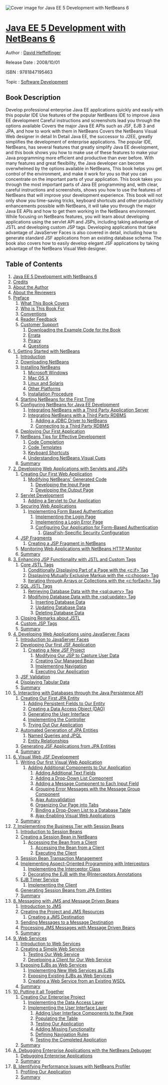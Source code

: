 ![Cover image for Java EE 5 Development with NetBeans 6](https://imgdetail.ebookreading.net/cover/cover/software_development/EB9781847195463.jpg)

[Java EE 5 Development with NetBeans 6](https://ebookreading.net/view/book/Java+EE+5+Development+with+NetBeans+6-EB9781847195463_1.html "Java EE 5 Development with NetBeans 6")
====================================================================================================================

Author : [David Heffelfinger](https://ebookreading.net/search/author/David+Heffelfinger)

Release Date : 2008/10/01

ISBN : 9781847195463

Topic : [Software Development](https://ebookreading.net/search/category/software-development)

Book Description
-----------------

Develop professional enterprise Java EE applications quickly and easily with this popular IDE
Use features of the popular NetBeans IDE to improve Java EE development
Careful instructions and screenshots lead you through the options available
Covers the major Java EE APIs such as JSF, EJB 3 and JPA, and how to work with them in NetBeans
Covers the NetBeans Visual Web designer in detail
In Detail
Java EE, the successor to J2EE, greatly simplifies the development of enterprise applications. The popular IDE, NetBeans, has several features that greatly simplify Java EE development, and this book shows you how to make use of these features to make your Java programming more efficient and productive than ever before.
With many features and great flexibility, the Java developer can become overwhelmed by the options available in NetBeans, This book helps you get control of the environment, and make it work for you so that you can concentrate on the important parts of your application.
This book takes you through the most important parts of Java EE programming and, with clear, careful instructions and screenshots, shows you how to use the features of NetBeans that will improve your development experience. This book will not only show you time-saving tricks, keyboard shortcuts and other productivity enhancements possible with NetBeans, it will take you through the major Java EE APIs and how to get them working in the NetBeans environment.
While focusing on NetBeans features, you will learn about developing applications using the servlet API and JSPs, including taking advantage of JSTL and developing custom JSP tags. Developing applications that take advantage of JavaServer Faces is also covered in detail, including how to generate standard JSF applications from an existing database schema. The book also covers how to easily develop elegant JSF applications by taking advantage of the NetBeans Visual Web designer.
              
Table of Contents
-----------------

1. [Java EE 5 Development with NetBeans 6](https://ebookreading.net/view/book/Java+EE+5+Development+with+NetBeans+6-EB9781847195463_1.html)
1. [Credits](https://ebookreading.net/view/book/Java+EE+5+Development+with+NetBeans+6-EB9781847195463_2.html)
1. [About the Author](https://ebookreading.net/view/book/Java+EE+5+Development+with+NetBeans+6-EB9781847195463_3.html)
1. [About the Reviewers](https://ebookreading.net/view/book/Java+EE+5+Development+with+NetBeans+6-EB9781847195463_4.html)
1. [Preface](https://ebookreading.net/view/book/Java+EE+5+Development+with+NetBeans+6-EB9781847195463_5.html)
    1. [What This Book Covers](https://ebookreading.net/view/book/Java+EE+5+Development+with+NetBeans+6-EB9781847195463_5.html#ch00lvl1sec01)
    1. [Who is This Book For](https://ebookreading.net/view/book/Java+EE+5+Development+with+NetBeans+6-EB9781847195463_5.html#ch00lvl1sec02)
    1. [Conventions](https://ebookreading.net/view/book/Java+EE+5+Development+with+NetBeans+6-EB9781847195463_5.html#ch00lvl1sec03)
    1. [Reader Feedback](https://ebookreading.net/view/book/Java+EE+5+Development+with+NetBeans+6-EB9781847195463_5.html#ch00lvl1sec04)
    1. [Customer Support](https://ebookreading.net/view/book/Java+EE+5+Development+with+NetBeans+6-EB9781847195463_5.html#ch00lvl1sec05)
        1. [Downloading the Example Code for the Book](https://ebookreading.net/view/book/Java+EE+5+Development+with+NetBeans+6-EB9781847195463_5.html#ch00lvl2sec01)
        1. [Errata](https://ebookreading.net/view/book/Java+EE+5+Development+with+NetBeans+6-EB9781847195463_5.html#ch00lvl2sec02)
        1. [Piracy](https://ebookreading.net/view/book/Java+EE+5+Development+with+NetBeans+6-EB9781847195463_5.html#ch00lvl2sec03)
        1. [Questions](https://ebookreading.net/view/book/Java+EE+5+Development+with+NetBeans+6-EB9781847195463_5.html#ch00lvl2sec04)
1. [1. Getting Started with NetBeans](https://ebookreading.net/view/book/Java+EE+5+Development+with+NetBeans+6-EB9781847195463_6.html)
    1. [Introduction](https://ebookreading.net/view/book/Java+EE+5+Development+with+NetBeans+6-EB9781847195463_6.html#ch01lvl1sec01)
    1. [Downloading NetBeans](https://ebookreading.net/view/book/Java+EE+5+Development+with+NetBeans+6-EB9781847195463_6.html#ch01lvl1sec02)
    1. [Installing NetBeans](https://ebookreading.net/view/book/Java+EE+5+Development+with+NetBeans+6-EB9781847195463_6.html#ch01lvl1sec03)
        1. [Microsoft Windows](https://ebookreading.net/view/book/Java+EE+5+Development+with+NetBeans+6-EB9781847195463_6.html#ch01lvl2sec01)
        1. [Mac OS X](https://ebookreading.net/view/book/Java+EE+5+Development+with+NetBeans+6-EB9781847195463_6.html#ch01lvl2sec02)
        1. [Linux and Solaris](https://ebookreading.net/view/book/Java+EE+5+Development+with+NetBeans+6-EB9781847195463_6.html#ch01lvl2sec03)
        1. [Other Platforms](https://ebookreading.net/view/book/Java+EE+5+Development+with+NetBeans+6-EB9781847195463_6.html#ch01lvl2sec04)
        1. [Installation Procedure](https://ebookreading.net/view/book/Java+EE+5+Development+with+NetBeans+6-EB9781847195463_6.html#ch01lvl2sec05)
    1. [Starting NetBeans for the First Time](https://ebookreading.net/view/book/Java+EE+5+Development+with+NetBeans+6-EB9781847195463_6.html#ch01lvl1sec04)
    1. [Configuring NetBeans for Java EE Development](https://ebookreading.net/view/book/Java+EE+5+Development+with+NetBeans+6-EB9781847195463_6.html#ch01lvl1sec05)
        1. [Integrating NetBeans with a Third Party Application Server](https://ebookreading.net/view/book/Java+EE+5+Development+with+NetBeans+6-EB9781847195463_6.html#ch01lvl2sec06)
        1. [Integrating NetBeans with a Third Party RDBMS](https://ebookreading.net/view/book/Java+EE+5+Development+with+NetBeans+6-EB9781847195463_6.html#ch01lvl2sec07)
            1. [Adding a JDBC Driver to NetBeans](https://ebookreading.net/view/book/Java+EE+5+Development+with+NetBeans+6-EB9781847195463_6.html#ch01lvl3sec01)
            1. [Connecting to a Third Party RDBMS](https://ebookreading.net/view/book/Java+EE+5+Development+with+NetBeans+6-EB9781847195463_6.html#ch01lvl3sec02)
    1. [Deploying Our First Application](https://ebookreading.net/view/book/Java+EE+5+Development+with+NetBeans+6-EB9781847195463_6.html#ch01lvl1sec06)
    1. [NetBeans Tips for Effective Development](https://ebookreading.net/view/book/Java+EE+5+Development+with+NetBeans+6-EB9781847195463_6.html#ch01lvl1sec07)
        1. [Code Completion](https://ebookreading.net/view/book/Java+EE+5+Development+with+NetBeans+6-EB9781847195463_6.html#ch01lvl2sec08)
        1. [Code Templates](https://ebookreading.net/view/book/Java+EE+5+Development+with+NetBeans+6-EB9781847195463_6.html#ch01lvl2sec09)
        1. [Keyboard Shortcuts](https://ebookreading.net/view/book/Java+EE+5+Development+with+NetBeans+6-EB9781847195463_6.html#ch01lvl2sec10)
        1. [Understanding NetBeans Visual Cues](https://ebookreading.net/view/book/Java+EE+5+Development+with+NetBeans+6-EB9781847195463_6.html#ch01lvl2sec11)
    1. [Summary](https://ebookreading.net/view/book/Java+EE+5+Development+with+NetBeans+6-EB9781847195463_6.html#ch01lvl1sec08)
1. [2. Developing Web Applications with Servlets and JSPs](https://ebookreading.net/view/book/Java+EE+5+Development+with+NetBeans+6-EB9781847195463_7.html)
    1. [Creating Our First Web Application](https://ebookreading.net/view/book/Java+EE+5+Development+with+NetBeans+6-EB9781847195463_7.html#ch02lvl1sec01)
        1. [Modifying NetBeans&#39; Generated Code](https://ebookreading.net/view/book/Java+EE+5+Development+with+NetBeans+6-EB9781847195463_7.html#ch02lvl2sec01)
            1. [Developing the Input Page](https://ebookreading.net/view/book/Java+EE+5+Development+with+NetBeans+6-EB9781847195463_7.html#ch02lvl3sec01)
            1. [Developing the Output Page](https://ebookreading.net/view/book/Java+EE+5+Development+with+NetBeans+6-EB9781847195463_7.html#ch02lvl3sec02)
    1. [Servlet Development](https://ebookreading.net/view/book/Java+EE+5+Development+with+NetBeans+6-EB9781847195463_7.html#ch02lvl1sec02)
        1. [Adding a Servlet to Our Application](https://ebookreading.net/view/book/Java+EE+5+Development+with+NetBeans+6-EB9781847195463_7.html#ch02lvl2sec02)
    1. [Securing Web Applications](https://ebookreading.net/view/book/Java+EE+5+Development+with+NetBeans+6-EB9781847195463_7.html#ch02lvl1sec03)
        1. [Implementing Form Based Authentication](https://ebookreading.net/view/book/Java+EE+5+Development+with+NetBeans+6-EB9781847195463_7.html#ch02lvl2sec03)
            1. [Implementing the Login Page](https://ebookreading.net/view/book/Java+EE+5+Development+with+NetBeans+6-EB9781847195463_7.html#ch02lvl3sec03)
            1. [Implementing a Login Error Page](https://ebookreading.net/view/book/Java+EE+5+Development+with+NetBeans+6-EB9781847195463_7.html#ch02lvl3sec04)
            1. [Configuring Our Application for Form-Based Authentication](https://ebookreading.net/view/book/Java+EE+5+Development+with+NetBeans+6-EB9781847195463_7.html#ch02lvl3sec05)
                1. [GlassFish-Specific Security Configuration](https://ebookreading.net/view/book/Java+EE+5+Development+with+NetBeans+6-EB9781847195463_7.html#ch02lvl4sec01)
    1. [JSP Fragments](https://ebookreading.net/view/book/Java+EE+5+Development+with+NetBeans+6-EB9781847195463_7.html#ch02lvl1sec04)
        1. [Creating a JSP Fragment in NetBeans](https://ebookreading.net/view/book/Java+EE+5+Development+with+NetBeans+6-EB9781847195463_7.html#ch02lvl2sec04)
    1. [Monitoring Web Applications with NetBeans HTTP Monitor](https://ebookreading.net/view/book/Java+EE+5+Development+with+NetBeans+6-EB9781847195463_7.html#ch02lvl1sec05)
    1. [Summary](https://ebookreading.net/view/book/Java+EE+5+Development+with+NetBeans+6-EB9781847195463_7.html#ch02lvl1sec06)
1. [3. Enhancing JSP Functionality with JSTL and Custom Tags](https://ebookreading.net/view/book/Java+EE+5+Development+with+NetBeans+6-EB9781847195463_8.html)
    1. [Core JSTL Tags](https://ebookreading.net/view/book/Java+EE+5+Development+with+NetBeans+6-EB9781847195463_8.html#ch03lvl1sec01)
        1. [Conditionally Displaying Part of a Page with the &lt;c:if&gt; Tag](https://ebookreading.net/view/book/Java+EE+5+Development+with+NetBeans+6-EB9781847195463_8.html#ch03lvl2sec01)
        1. [Displaying Mutually Exclusive Markup with the &lt;c:choose&gt; Tag](https://ebookreading.net/view/book/Java+EE+5+Development+with+NetBeans+6-EB9781847195463_8.html#ch03lvl2sec02)
        1. [Iterating through Arrays or Collections with the &lt;c:forEach&gt; Tag](https://ebookreading.net/view/book/Java+EE+5+Development+with+NetBeans+6-EB9781847195463_8.html#ch03lvl2sec03)
    1. [SQL JSTL Tags](https://ebookreading.net/view/book/Java+EE+5+Development+with+NetBeans+6-EB9781847195463_8.html#ch03lvl1sec02)
        1. [Retrieving Database Data with the &lt;sql:query&gt; Tag](https://ebookreading.net/view/book/Java+EE+5+Development+with+NetBeans+6-EB9781847195463_8.html#ch03lvl2sec04)
        1. [Modifying Database Data with the &lt;sql:update&gt; Tag](https://ebookreading.net/view/book/Java+EE+5+Development+with+NetBeans+6-EB9781847195463_8.html#ch03lvl2sec05)
            1. [Inserting Database Data](https://ebookreading.net/view/book/Java+EE+5+Development+with+NetBeans+6-EB9781847195463_8.html#ch03lvl3sec01)
            1. [Updating Database Data](https://ebookreading.net/view/book/Java+EE+5+Development+with+NetBeans+6-EB9781847195463_8.html#ch03lvl3sec02)
            1. [Deleting Database Data](https://ebookreading.net/view/book/Java+EE+5+Development+with+NetBeans+6-EB9781847195463_8.html#ch03lvl3sec03)
    1. [Closing Remarks about JSTL](https://ebookreading.net/view/book/Java+EE+5+Development+with+NetBeans+6-EB9781847195463_8.html#ch03lvl1sec03)
    1. [Custom JSP Tags](https://ebookreading.net/view/book/Java+EE+5+Development+with+NetBeans+6-EB9781847195463_8.html#ch03lvl1sec04)
    1. [Summary](https://ebookreading.net/view/book/Java+EE+5+Development+with+NetBeans+6-EB9781847195463_8.html#ch03lvl1sec05)
1. [4. Developing Web Applications using JavaServer Faces](https://ebookreading.net/view/book/Java+EE+5+Development+with+NetBeans+6-EB9781847195463_9.html)
    1. [Introduction to JavaServer Faces](https://ebookreading.net/view/book/Java+EE+5+Development+with+NetBeans+6-EB9781847195463_9.html#ch04lvl1sec01)
    1. [Developing Our first JSF Application](https://ebookreading.net/view/book/Java+EE+5+Development+with+NetBeans+6-EB9781847195463_9.html#ch04lvl1sec02)
        1. [Creating a New JSF Project](https://ebookreading.net/view/book/Java+EE+5+Development+with+NetBeans+6-EB9781847195463_9.html#ch04lvl2sec01)
            1. [Modifying Our JSP to Capture User Data](https://ebookreading.net/view/book/Java+EE+5+Development+with+NetBeans+6-EB9781847195463_9.html#ch04lvl3sec01)
            1. [Creating Our Managed Bean](https://ebookreading.net/view/book/Java+EE+5+Development+with+NetBeans+6-EB9781847195463_9.html#ch04lvl3sec02)
            1. [Implementing Navigation](https://ebookreading.net/view/book/Java+EE+5+Development+with+NetBeans+6-EB9781847195463_9.html#ch04lvl3sec03)
            1. [Executing Our Application](https://ebookreading.net/view/book/Java+EE+5+Development+with+NetBeans+6-EB9781847195463_9.html#ch04lvl3sec04)
    1. [JSF Validation](https://ebookreading.net/view/book/Java+EE+5+Development+with+NetBeans+6-EB9781847195463_9.html#ch04lvl1sec03)
    1. [Displaying Tabular Data](https://ebookreading.net/view/book/Java+EE+5+Development+with+NetBeans+6-EB9781847195463_9.html#ch04lvl1sec04)
    1. [Summary](https://ebookreading.net/view/book/Java+EE+5+Development+with+NetBeans+6-EB9781847195463_9.html#ch04lvl1sec05)
1. [5. Interacting with Databases through the Java Persistence API](https://ebookreading.net/view/book/Java+EE+5+Development+with+NetBeans+6-EB9781847195463_10.html)
    1. [Creating Our First JPA Entity](https://ebookreading.net/view/book/Java+EE+5+Development+with+NetBeans+6-EB9781847195463_10.html#ch05lvl1sec01)
        1. [Adding Persistent Fields to Our Entity](https://ebookreading.net/view/book/Java+EE+5+Development+with+NetBeans+6-EB9781847195463_10.html#ch05lvl2sec01)
        1. [Creating a Data Access Object (DAO)](https://ebookreading.net/view/book/Java+EE+5+Development+with+NetBeans+6-EB9781847195463_10.html#ch05lvl2sec02)
        1. [Generating the User Interface](https://ebookreading.net/view/book/Java+EE+5+Development+with+NetBeans+6-EB9781847195463_10.html#ch05lvl2sec03)
        1. [Implementing the Controller](https://ebookreading.net/view/book/Java+EE+5+Development+with+NetBeans+6-EB9781847195463_10.html#ch05lvl2sec04)
        1. [Trying Out Our Application](https://ebookreading.net/view/book/Java+EE+5+Development+with+NetBeans+6-EB9781847195463_10.html#ch05lvl2sec05)
    1. [Automated Generation of JPA Entities](https://ebookreading.net/view/book/Java+EE+5+Development+with+NetBeans+6-EB9781847195463_10.html#ch05lvl1sec02)
        1. [Named Queries and JPQL](https://ebookreading.net/view/book/Java+EE+5+Development+with+NetBeans+6-EB9781847195463_10.html#ch05lvl2sec06)
        1. [Entity Relationships](https://ebookreading.net/view/book/Java+EE+5+Development+with+NetBeans+6-EB9781847195463_10.html#ch05lvl2sec07)
    1. [Generating JSF Applications from JPA Entities](https://ebookreading.net/view/book/Java+EE+5+Development+with+NetBeans+6-EB9781847195463_10.html#ch05lvl1sec03)
    1. [Summary](https://ebookreading.net/view/book/Java+EE+5+Development+with+NetBeans+6-EB9781847195463_10.html#ch05lvl1sec04)
1. [6. Visual Web JSF Development](https://ebookreading.net/view/book/Java+EE+5+Development+with+NetBeans+6-EB9781847195463_11.html)
    1. [Writing Our first Visual Web Application](https://ebookreading.net/view/book/Java+EE+5+Development+with+NetBeans+6-EB9781847195463_11.html#ch06lvl1sec01)
        1. [Adding Additional Components to Our Application](https://ebookreading.net/view/book/Java+EE+5+Development+with+NetBeans+6-EB9781847195463_11.html#ch06lvl2sec01)
            1. [Adding Additional Text Fields](https://ebookreading.net/view/book/Java+EE+5+Development+with+NetBeans+6-EB9781847195463_11.html#ch06lvl3sec01)
            1. [Adding a Drop-Down List Component](https://ebookreading.net/view/book/Java+EE+5+Development+with+NetBeans+6-EB9781847195463_11.html#ch06lvl3sec02)
            1. [Adding a Message Component to Each Input Field](https://ebookreading.net/view/book/Java+EE+5+Development+with+NetBeans+6-EB9781847195463_11.html#ch06lvl3sec03)
            1. [Grouping Error Messages with the Message Group Component](https://ebookreading.net/view/book/Java+EE+5+Development+with+NetBeans+6-EB9781847195463_11.html#ch06lvl3sec04)
            1. [Ajax Autovalidation](https://ebookreading.net/view/book/Java+EE+5+Development+with+NetBeans+6-EB9781847195463_11.html#ch06lvl3sec05)
            1. [Organizing Our Page into Tabs](https://ebookreading.net/view/book/Java+EE+5+Development+with+NetBeans+6-EB9781847195463_11.html#ch06lvl3sec06)
            1. [Binding a Drop-Down List to a Database Table](https://ebookreading.net/view/book/Java+EE+5+Development+with+NetBeans+6-EB9781847195463_11.html#ch06lvl3sec07)
            1. [Ajax-Enabling Visual Web Applications](https://ebookreading.net/view/book/Java+EE+5+Development+with+NetBeans+6-EB9781847195463_11.html#ch06lvl3sec08)
    1. [Summary](https://ebookreading.net/view/book/Java+EE+5+Development+with+NetBeans+6-EB9781847195463_11.html#ch06lvl1sec02)
1. [7. Implementing the Business Tier with Session Beans](https://ebookreading.net/view/book/Java+EE+5+Development+with+NetBeans+6-EB9781847195463_12.html)
    1. [Introduction to Session Beans](https://ebookreading.net/view/book/Java+EE+5+Development+with+NetBeans+6-EB9781847195463_12.html#ch07lvl1sec01)
    1. [Creating a Session Bean in NetBeans](https://ebookreading.net/view/book/Java+EE+5+Development+with+NetBeans+6-EB9781847195463_12.html#ch07lvl1sec02)
        1. [Accessing the Bean from a Client](https://ebookreading.net/view/book/Java+EE+5+Development+with+NetBeans+6-EB9781847195463_12.html#ch07lvl3sec01)
            1. [Accessing the Bean from a Client](https://ebookreading.net/view/book/Java+EE+5+Development+with+NetBeans+6-EB9781847195463_12.html#ch07lvl3sec01)
            1. [Executing the Client](https://ebookreading.net/view/book/Java+EE+5+Development+with+NetBeans+6-EB9781847195463_12.html#ch07lvl3sec02)
    1. [Session Bean Transaction Management](https://ebookreading.net/view/book/Java+EE+5+Development+with+NetBeans+6-EB9781847195463_12.html#ch07lvl1sec03)
    1. [Implementing Aspect-Oriented Programming with Interceptors](https://ebookreading.net/view/book/Java+EE+5+Development+with+NetBeans+6-EB9781847195463_12.html#ch07lvl1sec04)
        1. [Implementing the Interceptor Class](https://ebookreading.net/view/book/Java+EE+5+Development+with+NetBeans+6-EB9781847195463_12.html#ch07lvl2sec02)
        1. [Decorating the EJB with the @Interceptors Annotations](https://ebookreading.net/view/book/Java+EE+5+Development+with+NetBeans+6-EB9781847195463_12.html#ch07lvl2sec03)
    1. [EJB Timer Service](https://ebookreading.net/view/book/Java+EE+5+Development+with+NetBeans+6-EB9781847195463_12.html#ch07lvl1sec05)
        1. [Implementing the Client](https://ebookreading.net/view/book/Java+EE+5+Development+with+NetBeans+6-EB9781847195463_12.html#ch07lvl2sec04)
    1. [Generating Session Beans from JPA Entities](https://ebookreading.net/view/book/Java+EE+5+Development+with+NetBeans+6-EB9781847195463_12.html#ch07lvl1sec06)
    1. [Summary](https://ebookreading.net/view/book/Java+EE+5+Development+with+NetBeans+6-EB9781847195463_12.html#ch07lvl1sec07)
1. [8. Messaging with JMS and Message Driven Beans](https://ebookreading.net/view/book/Java+EE+5+Development+with+NetBeans+6-EB9781847195463_13.html)
    1. [Introduction to JMS](https://ebookreading.net/view/book/Java+EE+5+Development+with+NetBeans+6-EB9781847195463_13.html#ch08lvl1sec01)
    1. [Creating the Project and JMS Resources](https://ebookreading.net/view/book/Java+EE+5+Development+with+NetBeans+6-EB9781847195463_13.html#ch08lvl1sec02)
        1. [Creating a JMS Destination](https://ebookreading.net/view/book/Java+EE+5+Development+with+NetBeans+6-EB9781847195463_13.html#ch08lvl2sec01)
    1. [Sending Messages to a Message Destination](https://ebookreading.net/view/book/Java+EE+5+Development+with+NetBeans+6-EB9781847195463_13.html#ch08lvl1sec03)
    1. [Processing JMS Messages with Message Driven Beans](https://ebookreading.net/view/book/Java+EE+5+Development+with+NetBeans+6-EB9781847195463_13.html#ch08lvl1sec04)
    1. [Summary](https://ebookreading.net/view/book/Java+EE+5+Development+with+NetBeans+6-EB9781847195463_13.html#ch08lvl1sec05)
1. [9. Web Services](https://ebookreading.net/view/book/Java+EE+5+Development+with+NetBeans+6-EB9781847195463_14.html)
    1. [Introduction to Web Services](https://ebookreading.net/view/book/Java+EE+5+Development+with+NetBeans+6-EB9781847195463_14.html#ch09lvl1sec01)
    1. [Creating a Simple Web Service](https://ebookreading.net/view/book/Java+EE+5+Development+with+NetBeans+6-EB9781847195463_14.html#ch09lvl1sec02)
        1. [Testing Our Web Service](https://ebookreading.net/view/book/Java+EE+5+Development+with+NetBeans+6-EB9781847195463_14.html#ch09lvl2sec01)
        1. [Developing a Client for Our Web Service](https://ebookreading.net/view/book/Java+EE+5+Development+with+NetBeans+6-EB9781847195463_14.html#ch09lvl2sec02)
    1. [Exposing EJBs as Web Services](https://ebookreading.net/view/book/Java+EE+5+Development+with+NetBeans+6-EB9781847195463_14.html#ch09lvl1sec03)
        1. [Implementing New Web Services as EJBs](https://ebookreading.net/view/book/Java+EE+5+Development+with+NetBeans+6-EB9781847195463_14.html#ch09lvl2sec03)
        1. [Exposing Existing EJBs as Web Services](https://ebookreading.net/view/book/Java+EE+5+Development+with+NetBeans+6-EB9781847195463_14.html#ch09lvl2sec04)
        1. [Creating a Web Service from an Existing WSDL](https://ebookreading.net/view/book/Java+EE+5+Development+with+NetBeans+6-EB9781847195463_14.html#ch09lvl2sec05)
    1. [Summary](https://ebookreading.net/view/book/Java+EE+5+Development+with+NetBeans+6-EB9781847195463_14.html#ch09lvl1sec04)
1. [10. Putting it all Together](https://ebookreading.net/view/book/Java+EE+5+Development+with+NetBeans+6-EB9781847195463_15.html)
    1. [Creating Our Enterprise Project](https://ebookreading.net/view/book/Java+EE+5+Development+with+NetBeans+6-EB9781847195463_15.html#ch10lvl1sec01)
        1. [Implementing the Data Access Layer](https://ebookreading.net/view/book/Java+EE+5+Development+with+NetBeans+6-EB9781847195463_15.html#ch10lvl2sec01)
        1. [Implementing the User Interface Layer](https://ebookreading.net/view/book/Java+EE+5+Development+with+NetBeans+6-EB9781847195463_15.html#ch10lvl2sec02)
            1. [Adding User Interface Components to the Page](https://ebookreading.net/view/book/Java+EE+5+Development+with+NetBeans+6-EB9781847195463_15.html#ch10lvl3sec01)
            1. [Populating the Table](https://ebookreading.net/view/book/Java+EE+5+Development+with+NetBeans+6-EB9781847195463_15.html#ch10lvl3sec02)
            1. [Testing Our Application](https://ebookreading.net/view/book/Java+EE+5+Development+with+NetBeans+6-EB9781847195463_15.html#ch10lvl3sec03)
            1. [Adding Missing Functionality](https://ebookreading.net/view/book/Java+EE+5+Development+with+NetBeans+6-EB9781847195463_15.html#ch10lvl3sec04)
            1. [Defining Navigation Rules](https://ebookreading.net/view/book/Java+EE+5+Development+with+NetBeans+6-EB9781847195463_15.html#ch10lvl3sec05)
            1. [Testing the Completed Application](https://ebookreading.net/view/book/Java+EE+5+Development+with+NetBeans+6-EB9781847195463_15.html#ch10lvl3sec06)
    1. [Summary](https://ebookreading.net/view/book/Java+EE+5+Development+with+NetBeans+6-EB9781847195463_15.html#ch10lvl1sec02)
1. [A. Debugging Enterprise Applications with the NetBeans Debugger](https://ebookreading.net/view/book/Java+EE+5+Development+with+NetBeans+6-EB9781847195463_16.html)
    1. [Debugging Enterprise Applications](https://ebookreading.net/view/book/Java+EE+5+Development+with+NetBeans+6-EB9781847195463_16.html#ch10lvl1sec03)
    1. [Summary](https://ebookreading.net/view/book/Java+EE+5+Development+with+NetBeans+6-EB9781847195463_16.html#ch10lvl1sec04)
1. [B. Identifying Performance Issues with NetBeans Profiler](https://ebookreading.net/view/book/Java+EE+5+Development+with+NetBeans+6-EB9781847195463_17.html)
    1. [Profiling Our Application](https://ebookreading.net/view/book/Java+EE+5+Development+with+NetBeans+6-EB9781847195463_17.html#ch10lvl1sec05)
    1. [Summary](https://ebookreading.net/view/book/Java+EE+5+Development+with+NetBeans+6-EB9781847195463_17.html#ch10lvl1sec06)
